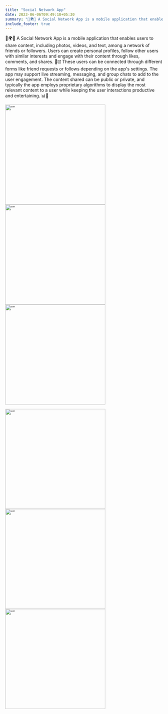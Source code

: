 ```yaml
---
title: "Social Network App"
date: 2023-06-06T09:49:18+05:30
summary: "📱🌍📸 A Social Network App is a mobile application that enables users to share content, including photos, videos, and text, among a network of friends or followers. "
include_footer: true
---
```


📱🌍📸 A Social Network App is a mobile application that enables users to share content, including photos, videos, and text, among a network of friends or followers. Users can create personal profiles, follow other users with similar interests and engage with their content through likes, comments, and shares. 💬☑️ These users can be connected through different forms like friend requests or follows depending on the app's settings. The app may support live streaming, messaging, and group chats to add to the user engagement. The content shared can be public or private, and typically the app employs proprietary algorithms to display the most relevant content to a user while keeping the user interactions productive and entertaining. 📊🎉

<img src="https://i.imgur.com/5FO70og.jpg" alt= “” width="320"> <img src="https://i.imgur.com/nx8ficC.jpg" alt= “” width="320"> <img src="https://i.imgur.com/zyqgleF.jpg" alt= “” width="320">

<img src="https://i.imgur.com/OgayWxW.jpg" alt= “” width="320"> <img src="https://i.imgur.com/Y8kUlc2.jpg" alt= “” width="320"> <img src="https://i.imgur.com/QF9EroE.jpg" alt= “” width="320">

